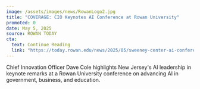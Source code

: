 ```yaml
---
image: /assets/images/news/RowanLogo2.jpg
title: "COVERAGE: CIO Keynotes AI Conference at Rowan University"
promoted: 0
date: May 5, 2025
source: ROWAN TODAY
cta:
  text: Continue Reading
  link: "https://today.rowan.edu/news/2025/05/sweeney-center-ai-conference.html"
---
```

Chief Innovation Officer Dave Cole highlights New Jersey's AI leadership in keynote remarks at a Rowan University conference on advancing AI in government, business, and education. 
